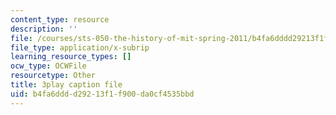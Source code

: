 ```yaml
---
content_type: resource
description: ''
file: /courses/sts-050-the-history-of-mit-spring-2011/b4fa6dddd29213f1f900da0cf4535bbd_YfmVSPS7EFI.srt
file_type: application/x-subrip
learning_resource_types: []
ocw_type: OCWFile
resourcetype: Other
title: 3play caption file
uid: b4fa6ddd-d292-13f1-f900-da0cf4535bbd
---
```


